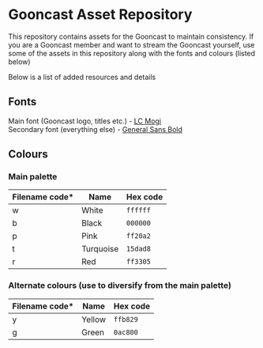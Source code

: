# Gooncast Asset Repository
This repository contains assets for the Gooncast to maintain consistency. If you are a Gooncast member and want to stream the Gooncast yourself, use some of the assets in this repository along with the fonts and colours (listed below) 

Below is a list of added resources and details

## Fonts
Main font (Gooncast logo, titles etc.) - [LC Mogi](https://fontesk.com/lc-mogi-font/)  
Secondary font (everything else) - [General Sans Bold](https://www.fontshare.com/fonts/general-sans)

## Colours
### Main palette
| Filename code* | Name      | Hex code |
|----------------|-----------|----------|
| w              | White     | `ffffff` |
| b              | Black     | `000000` |
| p              | Pink      | `ff20a2` |
| t              | Turquoise | `15dad8` |
| r              | Red       | `ff3305` |

### Alternate colours (use to diversify from the main palette)
| Filename code* | Name      | Hex code |
|----------------|-----------|----------|
| y              | Yellow    | `ffb829` |
| g              | Green     | `0ac800` |
